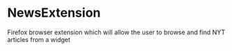# NewsExtension
Firefox browser extension which will allow the user to browse and find NYT articles from a widget
